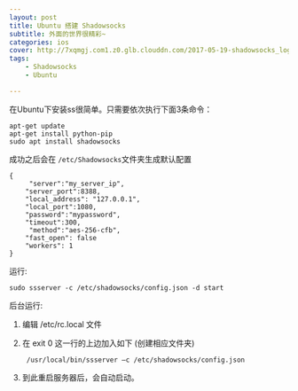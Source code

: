 ```yaml
---
layout: post
title: Ubuntu 搭建 Shadowsocks
subtitle: 外面的世界很精彩~
categories: ios
cover: http://7xqmgj.com1.z0.glb.clouddn.com/2017-05-19-shadowsocks_logo.png
tags: 
    - Shadowsocks
    - Ubuntu

---
```


在Ubuntu下安装ss很简单。只需要依次执行下面3条命令：

	apt-get update
	apt-get install python-pip
	sudo apt install shadowsocks
	
成功之后会在 ```/etc/Shadowsocks```文件夹生成默认配置

	{
   		 "server":"my_server_ip",
	    "server_port":8388,
	    "local_address": "127.0.0.1",
	    "local_port":1080,
	    "password":"mypassword",
	    "timeout":300,
   		 "method":"aes-256-cfb",
	    "fast_open": false
	    "workers": 1
	}  
	
运行:

	sudo ssserver -c /etc/shadowsocks/config.json -d start  
	
后台运行:  

1. 编辑 /etc/rc.local 文件
2. 在 exit 0 这一行的上边加入如下  (创建相应文件夹)

		/usr/local/bin/ssserver –c /etc/shadowsocks/config.json
		
3. 到此重启服务器后，会自动启动。
